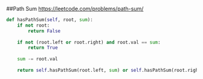 ##Path Sum
https://leetcode.com/problems/path-sum/
```python
def hasPathSum(self, root, sum):
    if not root:
        return False
        
    if not (root.left or root.right) and root.val == sum:
        return True
        
    sum -= root.val
        
    return self.hasPathSum(root.left, sum) or self.hasPathSum(root.right, sum)
```
